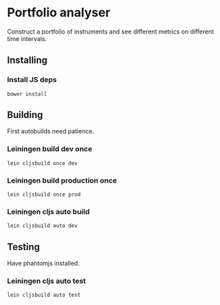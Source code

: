 # Portfolio analyser

Construct a portfolio of instruments and see different metrics on different time intervals.

## Installing

### Install JS deps

```bower install```

## Building

First autobuilds need patience.

### Leiningen build dev once
```lein cljsbuild once dev```

### Leiningen build production once
```lein cljsbuild once prod```

### Leiningen cljs auto build

```lein cljsbuild auto dev```

## Testing

Have phantomjs installed.

### Leiningen cljs auto test

```lein cljsbuild auto test```
